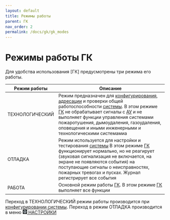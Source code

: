 ```yaml
---
layout: default
title: Режимы работы
parent: ГК
nav_order: 2
permalink: /docs/gk/gk_modes
---
```


# Режимы работы ГК
Для удобства использования [ГК] предусмотрены три режима его работы. 

<table> 
  <thead> 
    <tr> 
      <th style="text-align: center" >Режим работы</th>
      <th style="text-align: center">Описание</th>
    </tr>
  </thead> 
  <tbody>
    <tr>
      <td id="режим_гк_технологический" style="text-align: left">ТЕХНОЛОГИЧЕСКИЙ</td>
      <td style="text-align: left">Режим предназначен для <a href="/gk_manual/docs/global_system#конфигурирование">конфигурирования</a>, <a href="/gk_manual/docs/global_system/address_number#адресный-номер-гк,-кау-и-тпу">адресации</a> и проверки общей работоспособности <a href="/gk_manual/docs/global_system#спз-глобал">системы</a>. В этом режиме <a href="/gk_manual/docs/gk#гк">ГК</a> не обрабатывает сигналы с <a href="/gk_manual/docs/address_devices#адресные-устройства">АУ</a> и не выполняет функции управления системами пожаротушения, дымоудаления, газоудаления, оповещения и иными инженерными и технологическими системамиа</td>
    </tr>
    <tr>
      <td id="режим_гк_отладка" style="text-align: left">ОТЛАДКА</td>
      <td style="text-align: left">Режим используется для настройки и тестирования <a href="/gk_manual/docs/global_system#спз-глобал">системы</a> В этом режиме <a href="/gk_manual/docs/gk#гк">ГК</a> функционирует нормально, но не реагирует (звуковая сигнализация не включается, на экране не появляются события) на поступающие сигналы о неисправностях, пожарных тревогах и пусках. Журнал регистрирует все события</td>
    </tr>
    <tr>
      <td id="режим_гк_работа" style="text-align: left">РАБОТА</td>
      <td style="text-align: left">Основной режим работы <a href="/gk_manual/docs/gk#гк">ГК</a>. В этом режиме <a href="/gk_manual/docs/gk#гк">ГК</a> выполняет все функции</td>
    </tr>    
  </tbody>
</table>

Переход в ТЕХНОЛОГИЧЕСКИЙ режим работы производится при [конфигурировании системы]. Переход в режим ОТЛАДКА производится в меню <a href="/gk_manual/docs/global_os/main_menu/settings"><img src="../../assets/icons/menus/m_nastroyki.png" width="14" height="14"> НАСТРОЙКИ</a>

[КАУ]: /gk_manual/docs/kau#кау
[конфигурировании системы]: /gk_manual/docs/global_system#конфигурирование
